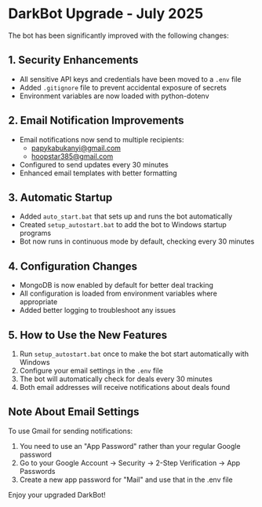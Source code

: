 # DarkBot Upgrade - July 2025

The bot has been significantly improved with the following changes:

## 1. Security Enhancements

- All sensitive API keys and credentials have been moved to a `.env` file
- Added `.gitignore` file to prevent accidental exposure of secrets
- Environment variables are now loaded with python-dotenv

## 2. Email Notification Improvements

- Email notifications now send to multiple recipients:
  - papykabukanyi@gmail.com
  - hoopstar385@gmail.com
- Configured to send updates every 30 minutes
- Enhanced email templates with better formatting

## 3. Automatic Startup

- Added `auto_start.bat` that sets up and runs the bot automatically
- Created `setup_autostart.bat` to add the bot to Windows startup programs
- Bot now runs in continuous mode by default, checking every 30 minutes

## 4. Configuration Changes

- MongoDB is now enabled by default for better deal tracking
- All configuration is loaded from environment variables where appropriate
- Added better logging to troubleshoot any issues

## 5. How to Use the New Features

1. Run `setup_autostart.bat` once to make the bot start automatically with Windows
2. Configure your email settings in the `.env` file
3. The bot will automatically check for deals every 30 minutes
4. Both email addresses will receive notifications about deals found

## Note About Email Settings

To use Gmail for sending notifications:
1. You need to use an "App Password" rather than your regular Google password
2. Go to your Google Account → Security → 2-Step Verification → App Passwords
3. Create a new app password for "Mail" and use that in the .env file

Enjoy your upgraded DarkBot!

